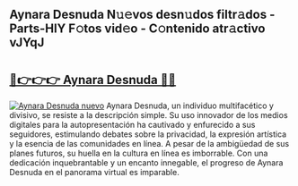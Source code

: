 ## Aynara Desnuda N𝚞𝚎vos desn𝚞dos filtr𝚊dos - Parts-HlY F𝚘tos vid𝚎o - C𝚘ntenido atr𝚊ctivo vJYqJ

# <h2><a href="http://mbb29c4.tromn.icu/?c=Aynara+Desnuda">🔗👉👉👉 Aynara Desnuda 🔗🔗</a></h2>

[![Aynara Desnuda nuevo](https://i.imgur.com/pEAQMta.gif)](http://mbb29c4.tromn.icu/?c=Aynara+Desnuda)
Aynara Desnuda, un individuo multifacético y divisivo, se resiste a la descripción simple. Su uso innovador de los medios digitales para la autopresentación ha cautivado y enfurecido a sus seguidores, estimulando debates sobre la privacidad, la expresión artística y la esencia de las comunidades en línea. A pesar de la ambigüedad de sus planes futuros, su huella en la cultura en línea es imborrable. Con una dedicación inquebrantable y un encanto innegable, el progreso de Aynara Desnuda en el panorama virtual es imparable.
